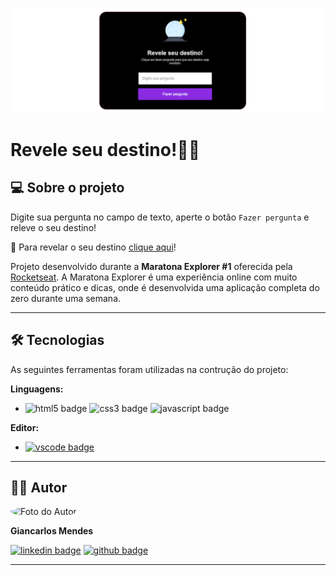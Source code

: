 ![banner](./banner.png)

# Revele seu destino!🧙‍♂️

## 💻 Sobre o projeto
Digite sua pergunta no campo de texto, aperte o botão `Fazer pergunta` e releve o seu destino! 

🔮 Para revelar o seu destino [clique aqui](https://giancarlos-mendes.github.io/maratona-explorer-1/)!

Projeto desenvolvido durante a **Maratona Explorer #1** oferecida pela [Rocketseat](https://evento.rocketseat.com.br/maratona-explorer/episodios/explorer/abertura/edicao/1). A Maratona Explorer é uma experiência online com muito conteúdo prático e dicas, onde é desenvolvida uma aplicação completa do zero durante uma semana.

---

## ️🛠️ Tecnologias

As seguintes ferramentas foram utilizadas na contrução do projeto:

**Linguagens:**

- ![html5 badge](https://img.shields.io/static/v1?logo=html5&logoColor=white&label=&message=HTML5&color=orange) ![css3 badge](https://img.shields.io/static/v1?logo=css3&logoColor=white&label=&message=CSS3&color=blue) ![javascript badge](https://img.shields.io/static/v1?logo=javascript&logoColor=white&label=&message=JavaScript&color=yellow)

**Editor:**
- [![vscode badge](https://img.shields.io/static/v1?logo=visualstudiocode&logoColor=white&label=&message=Visual%20Studio%20Code&color=1f9cf0&link=https://code.visualstudio.com/)](https://code.visualstudio.com/)

---

## 👨‍💻 Autor

<img style="border-radius: 50%" src="https://avatars.githubusercontent.com/u/92035791?v=4" width="100px" alt="Foto do Autor"/>

**Giancarlos Mendes**

[![linkedin badge](https://img.shields.io/static/v1?logo=linkedin&logoColor=white&label=&message=giancarlos-mendes&color=0077b7&link=https://www.linkedin.com/in/giancarlos-mendes/)](https://www.linkedin.com/in/giancarlos-mendes/)
[![github badge](https://img.shields.io/static/v1?logo=github&logoColor=white&label=&message=giancarlos-mendes&color=grey&link=https://github.com/giancarlos-mendes)](https://github.com/giancarlos-mendes)

---
